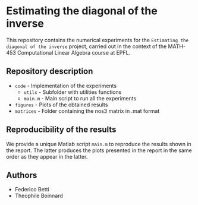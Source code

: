 # Estimating the diagonal of the inverse
 
This repository contains the numerical experiments for the `Estimating the diagonal of the inverse` project, carried out in the context of the MATH-453 Computational Linear Algebra course at EPFL.

## Repository description
- `code` - Implementation of the experiments
  - `utils` - Subfolder with utilities functions
  - `main.m` - Main script to run all the experiments
- `figures` - Plots of the obtained results
- `matrices` - Folder containing the nos3 matrix in .mat format

## Reproducibility of the results
We provide a unique Matlab script `main.m` to reproduce the results shown in the report. The latter produces the plots presented in the report in the same order as they appear in the latter.

## Authors
- Federico Betti
- Theophile Boinnard
